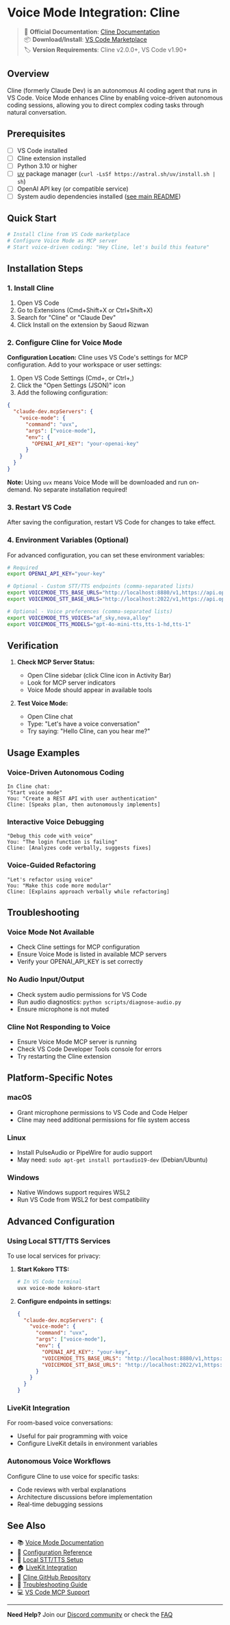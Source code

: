 # Voice Mode Integration: Cline

> 🔗 **Official Documentation**: [Cline Documentation](https://github.com/saoudrizwan/claude-dev)  
> 📦 **Download/Install**: [VS Code Marketplace](https://marketplace.visualstudio.com/items?itemName=saoudrizwan.claude-dev)  
> 🏷️ **Version Requirements**: Cline v2.0.0+, VS Code v1.90+

## Overview

Cline (formerly Claude Dev) is an autonomous AI coding agent that runs in VS Code. Voice Mode enhances Cline by enabling voice-driven autonomous coding sessions, allowing you to direct complex coding tasks through natural conversation.

## Prerequisites

- [ ] VS Code installed
- [ ] Cline extension installed
- [ ] Python 3.10 or higher
- [ ] [uv](https://github.com/astral-sh/uv) package manager (`curl -LsSf https://astral.sh/uv/install.sh | sh`)
- [ ] OpenAI API key (or compatible service)
- [ ] System audio dependencies installed ([see main README](../../README.md#system-dependencies))

## Quick Start

```bash
# Install Cline from VS Code marketplace
# Configure Voice Mode as MCP server
# Start voice-driven coding: "Hey Cline, let's build this feature"
```

## Installation Steps

### 1. Install Cline

1. Open VS Code
2. Go to Extensions (Cmd+Shift+X or Ctrl+Shift+X)
3. Search for "Cline" or "Claude Dev"
4. Click Install on the extension by Saoud Rizwan

### 2. Configure Cline for Voice Mode

**Configuration Location:**
Cline uses VS Code's settings for MCP configuration. Add to your workspace or user settings:

1. Open VS Code Settings (Cmd+, or Ctrl+,)
2. Click the "Open Settings (JSON)" icon
3. Add the following configuration:

```json
{
  "claude-dev.mcpServers": {
    "voice-mode": {
      "command": "uvx",
      "args": ["voice-mode"],
      "env": {
        "OPENAI_API_KEY": "your-openai-key"
      }
    }
  }
}
```

**Note:** Using `uvx` means Voice Mode will be downloaded and run on-demand. No separate installation required!

### 3. Restart VS Code

After saving the configuration, restart VS Code for changes to take effect.

### 4. Environment Variables (Optional)

For advanced configuration, you can set these environment variables:

```bash
# Required
export OPENAI_API_KEY="your-key"

# Optional - Custom STT/TTS endpoints (comma-separated lists)
export VOICEMODE_TTS_BASE_URLS="http://localhost:8880/v1,https://api.openai.com/v1"
export VOICEMODE_STT_BASE_URLS="http://localhost:2022/v1,https://api.openai.com/v1"

# Optional - Voice preferences (comma-separated lists)
export VOICEMODE_TTS_VOICES="af_sky,nova,alloy"
export VOICEMODE_TTS_MODELS="gpt-4o-mini-tts,tts-1-hd,tts-1"
```

## Verification

1. **Check MCP Server Status:**
   - Open Cline sidebar (click Cline icon in Activity Bar)
   - Look for MCP server indicators
   - Voice Mode should appear in available tools

2. **Test Voice Mode:**
   - Open Cline chat
   - Type: "Let's have a voice conversation"
   - Try saying: "Hello Cline, can you hear me?"

## Usage Examples

### Voice-Driven Autonomous Coding
```
In Cline chat:
"Start voice mode"
You: "Create a REST API with user authentication"
Cline: [Speaks plan, then autonomously implements]
```

### Interactive Voice Debugging
```
"Debug this code with voice"
You: "The login function is failing"
Cline: [Analyzes code verbally, suggests fixes]
```

### Voice-Guided Refactoring
```
"Let's refactor using voice"
You: "Make this code more modular"
Cline: [Explains approach verbally while refactoring]
```

## Troubleshooting

### Voice Mode Not Available
- Check Cline settings for MCP configuration
- Ensure Voice Mode is listed in available MCP servers
- Verify your OPENAI_API_KEY is set correctly

### No Audio Input/Output
- Check system audio permissions for VS Code
- Run audio diagnostics: `python scripts/diagnose-audio.py`
- Ensure microphone is not muted

### Cline Not Responding to Voice
- Ensure Voice Mode MCP server is running
- Check VS Code Developer Tools console for errors
- Try restarting the Cline extension

## Platform-Specific Notes

### macOS
- Grant microphone permissions to VS Code and Code Helper
- Cline may need additional permissions for file system access

### Linux
- Install PulseAudio or PipeWire for audio support
- May need: `sudo apt-get install portaudio19-dev` (Debian/Ubuntu)

### Windows
- Native Windows support requires WSL2
- Run VS Code from WSL2 for best compatibility

## Advanced Configuration

### Using Local STT/TTS Services

To use local services for privacy:

1. **Start Kokoro TTS:**
   ```bash
   # In VS Code terminal
   uvx voice-mode kokoro-start
   ```

2. **Configure endpoints in settings:**
   ```json
   {
     "claude-dev.mcpServers": {
       "voice-mode": {
         "command": "uvx",
         "args": ["voice-mode"],
         "env": {
           "OPENAI_API_KEY": "your-key",
           "VOICEMODE_TTS_BASE_URLS": "http://localhost:8880/v1,https://api.openai.com/v1",
           "VOICEMODE_STT_BASE_URLS": "http://localhost:2022/v1,https://api.openai.com/v1"
         }
       }
     }
   }
   ```

### LiveKit Integration

For room-based voice conversations:
- Useful for pair programming with voice
- Configure LiveKit details in environment variables

### Autonomous Voice Workflows

Configure Cline to use voice for specific tasks:
- Code reviews with verbal explanations
- Architecture discussions before implementation
- Real-time debugging sessions

## See Also

- 📚 [Voice Mode Documentation](../../README.md)
- 🔧 [Configuration Reference](../configuration.md)
- 🎤 [Local STT/TTS Setup](../whisper.md)
- 🏠 [LiveKit Integration](../livekit/README.md)
- 💬 [Cline GitHub Repository](https://github.com/saoudrizwan/claude-dev)
- 🐛 [Troubleshooting Guide](../troubleshooting/README.md)
- 💻 [VS Code MCP Support](https://code.visualstudio.com/docs)

---

**Need Help?** Join our [Discord community](https://discord.gg/gVHPPK5U) or check the [FAQ](../../README.md#troubleshooting)